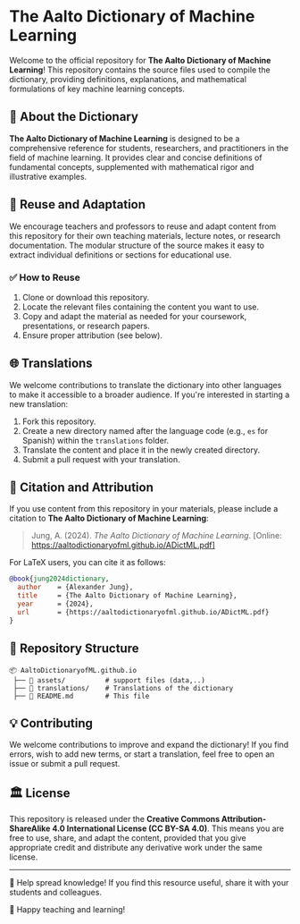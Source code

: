 # The Aalto Dictionary of Machine Learning

Welcome to the official repository for **The Aalto Dictionary of Machine Learning**! This repository contains the source files used to compile the dictionary, providing definitions, explanations, and mathematical formulations of key machine learning concepts.

## 📖 About the Dictionary

**The Aalto Dictionary of Machine Learning** is designed to be a comprehensive reference for students, researchers, and practitioners in the field of machine learning. It provides clear and concise definitions of fundamental concepts, supplemented with mathematical rigor and illustrative examples.

## 🔄 Reuse and Adaptation

We encourage teachers and professors to reuse and adapt content from this repository for their own teaching materials, lecture notes, or research documentation. The modular structure of the source makes it easy to extract individual definitions or sections for educational use.

### ✅ How to Reuse

1. Clone or download this repository.
2. Locate the relevant files containing the content you want to use.
3. Copy and adapt the material as needed for your coursework, presentations, or research papers.
4. Ensure proper attribution (see below).

## 🌐 Translations

We welcome contributions to translate the dictionary into other languages to make it accessible to a broader audience. If you're interested in starting a new translation:

1. Fork this repository.
2. Create a new directory named after the language code (e.g., `es` for Spanish) within the `translations` folder.
3. Translate the content and place it in the newly created directory.
4. Submit a pull request with your translation.

## 📌 Citation and Attribution

If you use content from this repository in your materials, please include a citation to **The Aalto Dictionary of Machine Learning**:

> Jung, A. (2024). *The Aalto Dictionary of Machine Learning*. [Online: https://aaltodictionaryofml.github.io/ADictML.pdf]

For LaTeX users, you can cite it as follows:

```bibtex
@book{jung2024dictionary,
  author    = {Alexander Jung},
  title     = {The Aalto Dictionary of Machine Learning},
  year      = {2024},
  url       = {https://aaltodictionaryofml.github.io/ADictML.pdf}
}
```

## 📂 Repository Structure

```
📦 AaltoDictionaryofML.github.io
 ├── 📁 assets/          # support files (data,..)
 ├── 📁 translations/    # Translations of the dictionary
 ├── 📄 README.md        # This file
```

## 💡 Contributing

We welcome contributions to improve and expand the dictionary! If you find errors, wish to add new terms, or start a translation, feel free to open an issue or submit a pull request.

## 🏛 License

This repository is released under the **Creative Commons Attribution-ShareAlike 4.0 International License (CC BY-SA 4.0)**. This means you are free to use, share, and adapt the content, provided that you give appropriate credit and distribute any derivative work under the same license.

---

📢 Help spread knowledge! If you find this resource useful, share it with your students and colleagues.

🚀 Happy teaching and learning!
